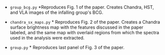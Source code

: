 * `group_bcg.py` 
      *Reproduces Fig. 1 of the paper. Creates Chandra, HST, and VLA images of the infalling group's BCG.

* `chandra_sx_maps.py`
      * Reproduces Fig. 2 of the paper. Creates a Chandra surface brightness map with the features discussed in the paper labeled, and the same map with overlaid regions from which the spectra used in the analysis were extracted.

* `group.py`
      * Reproduces last panel of Fig. 3 of the paper.
